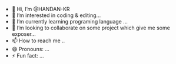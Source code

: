 - 👋 Hi, I’m @HANDAN-KR
- 👀 I’m interested in coding & editing...
- 🌱 I’m currently learning programing language ...
- 💞️ I’m looking to collaborate on some project which give me some exposer...
- 📫 How to reach me ..
- 😄 Pronouns: ...
- ⚡ Fun fact: ...

<!---
HANDAN-KR/HANDAN-KR is a ✨ special ✨ repository because its `README.md` (this file) appears on your GitHub profile.
You can click the Preview link to take a look at your changes.
--->
